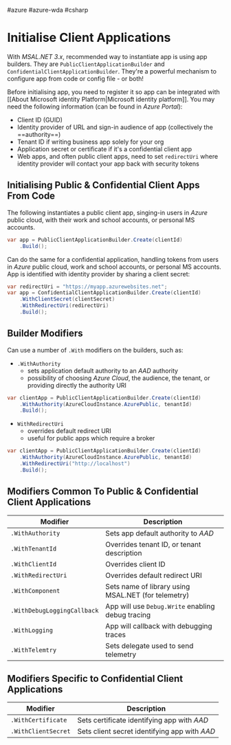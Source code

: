 #azure  #azure-wda #csharp 

# Initialise Client Applications
With *MSAL.NET 3.x*, recommended way to instantiate app is using app builders.
They are `PublicClientApplicationBuilder` and `ConfidentialClientApplicationBuilder`.
They're a powerful mechanism to configure app from code or config file - or both!

Before initialising app, you need to register it so app can be integrated with [[About Microsoft identity Platform|Microsoft identity platform]].
You may need the following information (can be found in *Azure Portal*):
- Client ID (GUID)
- Identity provider of URL and sign-in audience of app (collectively the ==authority==)
- Tenant ID if writing business app solely for your org
- Application secret or certificate if it's a confidential client app
- Web apps, and often public client apps, need to set `redirectUri` where identity provider will contact your app back with security tokens

## Initialising Public & Confidential Client Apps From Code
The following instantiates a public client app, singing-in users in *Azure* public cloud, with their work and school accounts, or personal MS accounts.
```cs
var app = PublicClientApplicationBuilder.Create(clientId)
	.Build();
```

Can do the same for a confidential application, handling tokens from users in *Azure* public cloud, work and school accounts, or personal MS accounts.
App is identified with identity provider by sharing a client secret:
```cs
var redirectUri = "https://myapp.azurewebsites.net";
var app = ConfidentialClientApplicationBuilder.Create(clientId)
	.WithClientSecret(clientSecret)
	.WithRedirectUri(redirectUri)
	.Build();
```

## Builder Modifiers
Can use a number of `.With` modifiers on the builders, such as:
- `.WithAuthority`
	- sets application default authority to an *AAD* authority
	- possibility of choosing *Azure Cloud*, the audience, the tenant, or providing directly the authority URI
```cs
var clientApp = PublicClientApplicationBuilder.Create(clientId)
	.WithAuthority(AzureCloudInstance.AzurePublic, tenantId)
	.Build();
```
- `WithRedirectUri`
	- overrides default redirect URI
	- useful for public apps which require a broker
```cs
var clientApp = PublicClientApplicationBuilder.Create(clientId)
	.WithAuthority(AzureCloudInstance.AzurePublic, tenantId)
	.WithRedirectUri("http://localhost")
	.Build();
```

## Modifiers Common To Public & Confidential Client Applications
| Modifier                    | Description                                         |
| --------------------------- | --------------------------------------------------- |
| `.WithAuthority`            | Sets app default authority to *AAD*                 |
| `.WithTenantId`             | Overrides tenant ID, or tenant description          |
| `.WithClientId`             | Overrides client ID                                 |
| `.WithRedirectUri`          | Overrides default redirect URI                      |
| `.WithComponent`            | Sets name of library using MSAL.NET (for telemetry) |
| `.WithDebugLoggingCallback` | App will use `Debug.Write` enabling debug tracing   |
| `.WithLogging`              | App will callback with debugging traces             |
| `.WithTelemtry`             | Sets delegate used to send telemetry                |

## Modifiers Specific to Confidential Client Applications
| Modifier            | Description                                   |
| ------------------- | --------------------------------------------- |
| `.WithCertificate`  | Sets certificate identifying app with *AAD*   |
| `.WithClientSecret` | Sets client secret identifying app with *AAD* |
